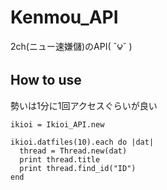 Kenmou_API
==========

2ch(ニュー速嫌儲)のAPI( ˇ౪ˇ )

## How to use

勢いは1分に1回アクセスぐらいが良い

```
ikioi = Ikioi_API.new

ikioi.datfiles(10).each do |dat|
  thread = Thread.new(dat)
  print thread.title
  print thread.find_id("ID")                                                                    
end
```